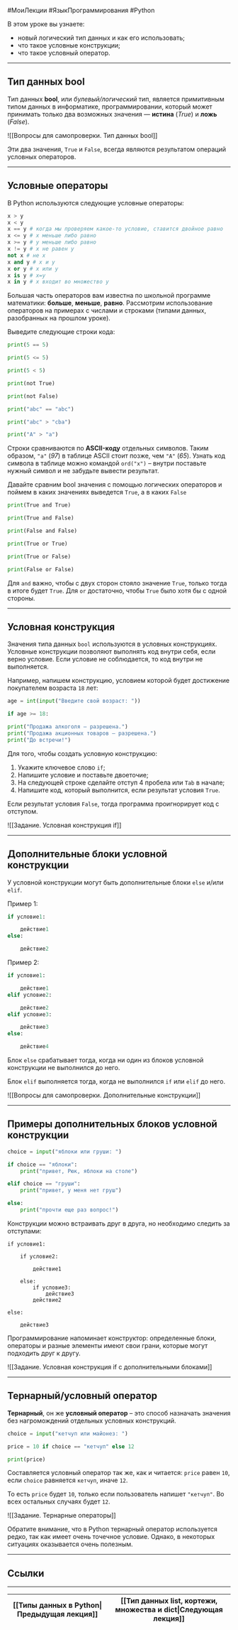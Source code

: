 #МоиЛекции #ЯзыкПрограммирования #Python 

В этом уроке вы узнаете:

- новый логический тип данных и как его использовать;
- что такое условные конструкции;
- что такое условный оператор.

---
## Тип данных bool

Тип данных **bool**, или *булевый/логический* тип, является примитивным типом данных в информатике, программировании, который может принимать только два возможных значения — **истина** (*True*) и **ложь** (*False*).

![[Вопросы для самопроверки. Тип данных bool]]

Эти два значения, `True` и `False`, всегда являются результатом операций условных операторов.

---
## Условные операторы

В Python используются следующие условные операторы:

```python
x > y
x < y
x == y # когда мы проверяем какое-то условие, ставится двойное равно
x <= y # х меньше либо равно
x >= y # у меньше либо равно
x != y # х не равен у
not x # не х
x and y # х и у
x or y # х или у
x is y # x=y
x in y # х входит во множество у
```

Большая часть операторов вам известна по школьной программе математики: **больше**, **меньше**, **равно**. Рассмотрим использование операторов на примерах с числами и строками (типами данных, разобранных на прошлом уроке).

Выведите следующие строки кода:

```python
print(5 == 5)

print(5 <= 5)

print(5 < 5)

print(not True)

print(not False)

print("abc" == "abc")

print("abc" > "cba")

print("A" > "a")
```

Строки сравниваются по **ASCII-коду** отдельных символов. Таким образом, `"a"` (*97*) в таблице ASCII стоит позже, чем `"A"` (*65*). Узнать код символа в таблице можно командой `ord("x")` – внутри поставьте нужный символ и не забудьте вывести результат.

Давайте сравним bool значения с помощью логических операторов и поймем в каких значениях выведется `True`, а в каких `False`

```python
print(True and True)

print(True and False)

print(False and False)

print(True or True)

print(True or False)

print(False or False)
```

Для `and` важно, чтобы с двух сторон стояло значение `True`, только тогда в итоге будет `True`. Для `or` достаточно, чтобы `True` было хотя бы с одной стороны.

---
## Условная конструкция

Значения типа данных `bool` используются в условных конструкциях. Условные конструкции позволяют выполнять код внутри себя, если верно условие. Если условие не соблюдается, то код внутри не выполняется.

Например, напишем конструкцию, условием которой будет достижение покупателем возраста `18` лет:

```python
age = int(input("Введите свой возраст: "))

if age >= 18:

print("Продажа алкоголя – разрешена.")
print("Продажа акционных товаров – разрешена.")
print("До встречи!")
```

Для того, чтобы создать условную конструкцию:

1. Укажите ключевое слово `if`;
2. Напишите условие и поставьте двоеточие;
3. На следующей строке сделайте отступ 4 пробела или `Tab` в начале;
4. Напишите код, который выполнится, если результат условия `True`.

Если результат условия `False`, тогда программа проигнорирует код с отступом.

![[Задание. Условная конструкция if]]

---
## Дополнительные блоки условной конструкции

У условной конструкции могут быть дополнительные блоки `else` и/или `elif`.

Пример 1:

```python
if условие1:

	действие1
else:

	действие2
```

Пример 2:

```python
if условие1:

	действие1
elif условие2:

	действие2
elif условие3:

	действие3
else:

	действие4
```

Блок `else` срабатывает тогда, когда ни один из блоков условной конструкции не выполнился до него.

Блок `elif` выполняется тогда, когда не выполнился `if` или `elif` до него.

![[Вопросы для самопроверки. Дополнительные конструкции]]

---
## Примеры дополнительных блоков условной конструкции

```python
choice = input("яблоки или груши: ")

if choice == "яблоки":
	print("привет, Рюк, яблоки на столе")

elif choice == "груши":
	print("привет, у меня нет груш")

else:
	print("прочти еще раз вопрос!")
```

Конструкции можно встраивать друг в друга, но необходимо следить за отступами:

```
if условие1:

	if условие2:
	
		действие1
	
	else:
		if условие3:
		    действие3
		действие2

else:

	действие3
```

Программирование напоминает конструктор: определенные блоки, операторы и разные элементы имеют свои грани, которые могут подходить друг к другу.

![[Задание. Условная конструкция if с дополнительными блоками]]

---

## Тернарный/условный оператор

**Тернарный**, он же **условный оператор** – это способ назначать значения без нагромождений отдельных условных конструкций.

```python
choice = input("кетчуп или майонез: ")

price = 10 if choice == "кетчуп" else 12

print(price)
```

Составляется условный оператор так же, как и читается: `price` равен `10`, если `choice` равняется `кетчуп`, иначе `12`.

То есть `price` будет `10`, только если пользователь напишет `"кетчуп"`. Во всех остальных случаях будет `12`.

![[Задание. Тернарные операторы]]

Обратите внимание, что в Python тернарный оператор используется редко, так как имеет очень точечное условие. Однако, в некоторых ситуациях оказывается очень полезным.

---
## Ссылки



---

| [[Типы данных в Python\|Предыдущая лекция]] | [[Тип данных list, кортежи, множества и dict\|Следующая лекция]] |
| ------------------------------------------- | ---------------------------------------------------------------- |
